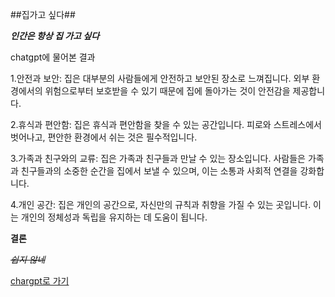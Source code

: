 ##집가고 싶다##

**_인간은 항상 집 가고 싶다_**

chatgpt에 물어본 결과

1.안전과 보안: 집은 대부분의 사람들에게 안전하고 보안된 장소로 느껴집니다. 외부 환경에서의 위험으로부터 보호받을 수 있기 때문에 집에 돌아가는 것이 안전감을 제공합니다.

2.휴식과 편안함: 집은 휴식과 편안함을 찾을 수 있는 공간입니다. 피로와 스트레스에서 벗어나고, 편안한 환경에서 쉬는 것은 필수적입니다.

3.가족과 친구와의 교류: 집은 가족과 친구들과 만날 수 있는 장소입니다. 사람들은 가족과 친구들과의 소중한 순간을 집에서 보낼 수 있으며, 이는 소통과 사회적 연결을 강화합니다.

4.개인 공간: 집은 개인의 공간으로, 자신만의 규칙과 취향을 가질 수 있는 곳입니다. 이는 개인의 정체성과 독립을 유지하는 데 도움이 됩니다.

**결론**

~~_쉽지 않네_~~

[chargpt로 가기](https://chat.openai.com/)


